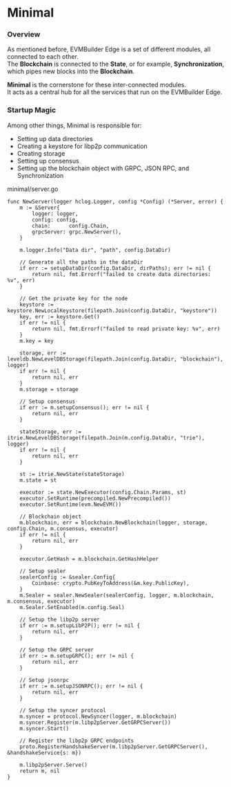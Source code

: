 # Minimal

### Overview

As mentioned before, EVMBuilder Edge is a set of different modules, all connected to each other.\
The **Blockchain** is connected to the **State**, or for example, **Synchronization**, which pipes new blocks into the **Blockchain**.

**Minimal** is the cornerstone for these inter-connected modules.\
It acts as a central hub for all the services that run on the EVMBuilder Edge.

### Startup Magic

Among other things, Minimal is responsible for:

* Setting up data directories
* Creating a keystore for libp2p communication
* Creating storage
* Setting up consensus
* Setting up the blockchain object with GRPC, JSON RPC, and Synchronization

minimal/server.go

```
func NewServer(logger hclog.Logger, config *Config) (*Server, error) {
    m := &Server{
        logger: logger,
        config: config,
        chain:      config.Chain,
        grpcServer: grpc.NewServer(),
    }

    m.logger.Info("Data dir", "path", config.DataDir)

    // Generate all the paths in the dataDir
    if err := setupDataDir(config.DataDir, dirPaths); err != nil {
        return nil, fmt.Errorf("failed to create data directories: %v", err)
    }

    // Get the private key for the node
    keystore := keystore.NewLocalKeystore(filepath.Join(config.DataDir, "keystore"))
    key, err := keystore.Get()
    if err != nil {
        return nil, fmt.Errorf("failed to read private key: %v", err)
    }
    m.key = key

    storage, err := leveldb.NewLevelDBStorage(filepath.Join(config.DataDir, "blockchain"), logger)
    if err != nil {
        return nil, err
    }
    m.storage = storage

    // Setup consensus
    if err := m.setupConsensus(); err != nil {
        return nil, err
    }

    stateStorage, err := itrie.NewLevelDBStorage(filepath.Join(m.config.DataDir, "trie"), logger)
    if err != nil {
        return nil, err
    }

    st := itrie.NewState(stateStorage)
    m.state = st

    executor := state.NewExecutor(config.Chain.Params, st)
    executor.SetRuntime(precompiled.NewPrecompiled())
    executor.SetRuntime(evm.NewEVM())

    // Blockchain object
    m.blockchain, err = blockchain.NewBlockchain(logger, storage, config.Chain, m.consensus, executor)
    if err != nil {
        return nil, err
    }

    executor.GetHash = m.blockchain.GetHashHelper

    // Setup sealer
    sealerConfig := &sealer.Config{
        Coinbase: crypto.PubKeyToAddress(&m.key.PublicKey),
    }
    m.Sealer = sealer.NewSealer(sealerConfig, logger, m.blockchain, m.consensus, executor)
    m.Sealer.SetEnabled(m.config.Seal)

    // Setup the libp2p server
    if err := m.setupLibP2P(); err != nil {
        return nil, err
    }

    // Setup the GRPC server
    if err := m.setupGRPC(); err != nil {
        return nil, err
    }

    // Setup jsonrpc
    if err := m.setupJSONRPC(); err != nil {
        return nil, err
    }

    // Setup the syncer protocol
    m.syncer = protocol.NewSyncer(logger, m.blockchain)
    m.syncer.Register(m.libp2pServer.GetGRPCServer())
    m.syncer.Start()

    // Register the libp2p GRPC endpoints
    proto.RegisterHandshakeServer(m.libp2pServer.GetGRPCServer(), &handshakeService{s: m})

    m.libp2pServer.Serve()
    return m, nil
}
```
